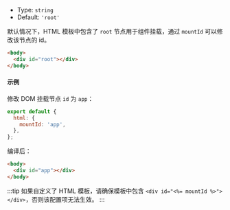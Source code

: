 - Type: `string`
- Default: `'root'`

默认情况下，HTML 模板中包含了 `root` 节点用于组件挂载，通过 `mountId` 可以修改该节点的 id。

```html
<body>
  <div id="root"></div>
</body>
```

#### 示例

修改 DOM 挂载节点 `id` 为 `app`：

```js
export default {
  html: {
    mountId: 'app',
  },
};
```

编译后：

```html
<body>
  <div id="app"></div>
</body>
```

:::tip
如果自定义了 HTML 模板，请确保模板中包含 `<div id="<%= mountId %>"></div>`，否则该配置项无法生效。
:::
